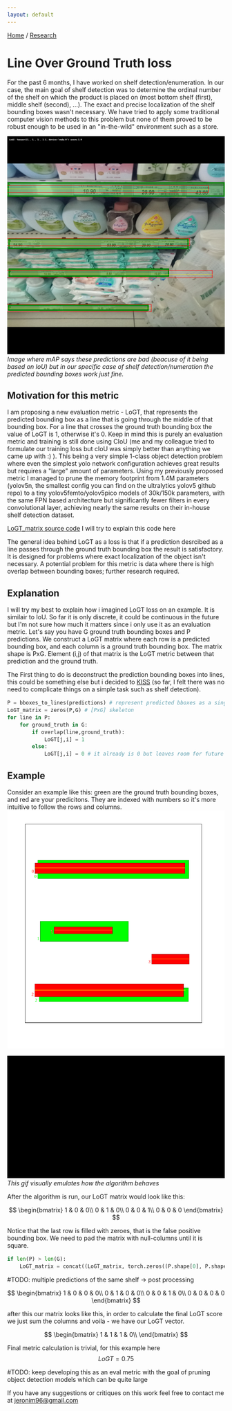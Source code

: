 ```yaml
---
layout: default
---
```


[Home](./index.html) / [Research](./research.html)

# Line Over Ground Truth loss

For the past 6 months, I have worked on shelf detection/enumeration. In our case, the main goal of shelf detection was to determine the ordinal number of the shelf on which the product is placed on (most bottom shelf (first), middle shelf (second), ...). The exact and precise localization of the shelf bounding boxes wasn't necessary. We have tried to apply some traditional computer vision methods to this problem but none of them proved to be robust enough to be used in an "in-the-wild" environment such as a store.

![](./assets/img/mapbad.png)
*Image where mAP says these predictions are bad (beacuse of it being based on IoU) but in our specific case of shelf detection/numeration the predicted bounding boxes work just fine.*

## Motivation for this metric

I am proposing a new evaluation metric - LoGT, that represents the predicted bounding box as a line that is going through the middle of that bounding box. For a line that crosses the ground truth bounding box the value of LoGT is 1, otherwise it's 0. Keep in mind this is purely an evaluation metric and training is still done using CIoU (me and my colleague tried to formulate our training loss but cIoU was simply better than anything we came up with :) ). This being a very simple 1-class object detection problem where even the simplest yolo network configuration achieves great results but requires a "large" amount of parameters. Using my previously proposed metric I managed to prune the memory footprint from 1.4M parameters (yolov5n, the smallest config you can find on the ultralytics yolov5 github repo) to a tiny yolov5femto/yolov5pico models of 30k/150k parameters, with the same FPN based architecture but significantly fewer filters in every convolutional layer, achieving nearly the same results on their in-house shelf detection dataset.

[LoGT_matrix source code](https://github.com/jere357/yolov5-RGBD/blob/master/val_jere.py#L526)
I will try to explain this code here 


The general idea behind LoGT as a loss is that if a prediction desrcibed as a line passes through the ground truth bounding box the result is satisfactory. It is designed for problems where exact localization of the object isn't necessary. A potential problem for this metric is data where there is high overlap between bounding boxes; further research required.

## Explanation

I will try my best to explain how i imagined LoGT loss on an example. It is similair to IoU. So far it is only discrete, it could be continuous in the future but I'm not sure how much it matters since i only use it as an evaluation metric. Let's say you have G ground truth bounding boxes and P predictions. We construct a LoGT matrix where each row is a predicted bounding box, and each column is a ground truth bounding box. The matrix shape is PxG. Element (i,j) of that matrix is the LoGT metric between that prediction and the ground truth. 

The First thing to do is deconstruct the prediction bounding boxes into lines, this could be something else but i decided to [KISS](https://en.wikipedia.org/wiki/KISS_principle) (so far, I felt there was no need to complicate things on a simple task such as shelf detection).

```python
P = bboxes_to_lines(predictions) # represent predicted bboxes as a single line going through the middle of that box
LoGT_matrix = zeros(P,G) # [PxG] skeleton
for line in P:
    for ground_truth in G:
        if overlap(line,ground_truth): 
            LoGT[j,i] = 1
        else:
            LoGT[j,i] = 0 # it already is 0 but leaves room for future code when maybe i don't want it to be discrete

```
## Example

Consider an example like this: green are the ground truth bounding boxes, and red are your predicitons. They are indexed with numbers so it's more intuitive to follow the rows and columns.
![shelves](./assets/img/logt_demo1.png)


![videozi](./assets/img/manimgodx.gif)
*This gif visually emulates how the algorithm behaves*


After the algorithm is run, our LoGT matrix would look like this:

$$
\begin{bmatrix}
1 & 0 & 0\\
0 & 1 & 0\\
0 & 0 & 1\\
0 & 0 & 0
\end{bmatrix}
$$

Notice that the last row is filled with zeroes, that is the false positive bounding box. We need to pad the matrix with null-columns until it is square.
```python
if len(P) > len(G):
    LoGT_matrix = concat((LoGT_matrix, torch.zeros((P.shape[0], P.shape[0] - G.shape[0]), dtype=LoGT_matrix.dtype, device=LoGT_matrix.device)), dim=1)
```

#TODO: multiple predictions of the same shelf -> post processing






$$
\begin{bmatrix}
1 & 0 & 0 & 0\\
0 & 1 & 0 & 0\\
0 & 0 & 1 & 0\\
0 & 0 & 0 & 0
\end{bmatrix}
$$

after this our matrix looks like this, in order to calculate the final LoGT score we just sum the columns and voila - we  have our LoGT vector.

$$
\begin{bmatrix}
1 & 1 & 1 & 0\\
\end{bmatrix}
$$

Final metric calculation is trivial, for this example here 
$$LoGT= 0.75$$

#TODO: keep developing this as an eval metric with the goal of pruning object detection models which can be quite large



If you have any suggestions or critiques on this work feel free to contact me at jeronim96@gmail.com